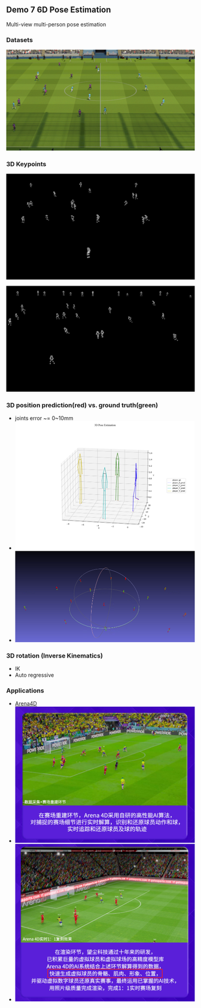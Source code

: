 ## Demo 7 6D Pose Estimation

Multi-view multi-person pose estimation

### Datasets

![image-20230811141825810](./assets/image-20230811141825810.png)

### 3D Keypoints

![image-20230811141856205](./assets/image-20230811141856205.png)

![image-20230811141909592](./assets/image-20230811141909592.png)

### **3D position prediction(red) vs. ground truth(green)**

- joints error ~= 0~10mm
- ![image-20230811141932878](./assets/image-20230811141932878.png)
- ![image-20230811141936361](./assets/image-20230811141936361.png)

### 3D rotation (Inverse Kinematics)

- IK
- Auto regressive

### Applications

- [Arena4D](https://galasports.com/news.html?id=188)
- ![image-20230811142242303](./assets/image-20230811142242303.png)
- ![image-20230811142448246](./assets/image-20230811142448246.png)

